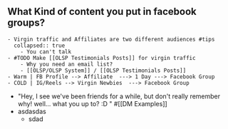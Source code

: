 ## What Kind of content you put in facebook groups?
	- Virgin traffic and Affiliates are two different audiences #tips
	  collapsed:: true
		- You can't talk
	- #TODO Make [[OLSP Testimonials Posts]] for virgin traffic
		- Why you need an email list?
		- [[OLSP/OLSP System]] / [[OLSP Testimonials Posts]]
	- Warm | FB Profile --> Affiliate  ---> 1 Day ---> Facebook Group
	- COLD | IG/Reels --> Virgin Newbies  ---> Facebook Group
- "Hey, I see we've been friends for a while, but don't really remember why! well... what you up to? :D " #[[DM Examples]]
- asdasdas
	- sdad